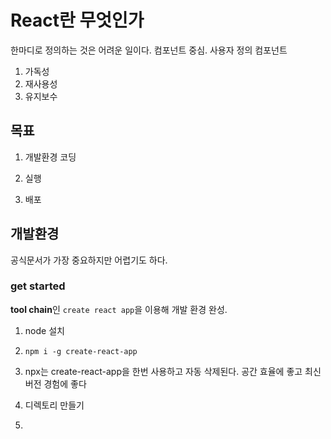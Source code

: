 # React란 무엇인가

[생활코딩 React]: https://opentutorials.org/module/4058
[생활코딩 JS 객체지향프로그래밍]: https://opentutorials.org/module/4058

한마디로 정의하는 것은 어려운 일이다. 컴포넌트 중심. 사용자 정의 컴포넌트

1. 가독성
2. 재사용성
3. 유지보수

## 목표

1. 개발환경 코딩

2. 실행

3. 배포

## 개발환경

공식문서가 가장 중요하지만 어렵기도 하다.

### get started

**tool chain**인 `create react app`을 이용해 개발 환경 완성.

1. node 설치
2. `npm i -g create-react-app`
3. npx는 create-react-app을 한번 사용하고 자동 삭제된다. 공간 효율에 좋고 최신 버전 경험에 좋다

4. 디렉토리 만들기
5. 